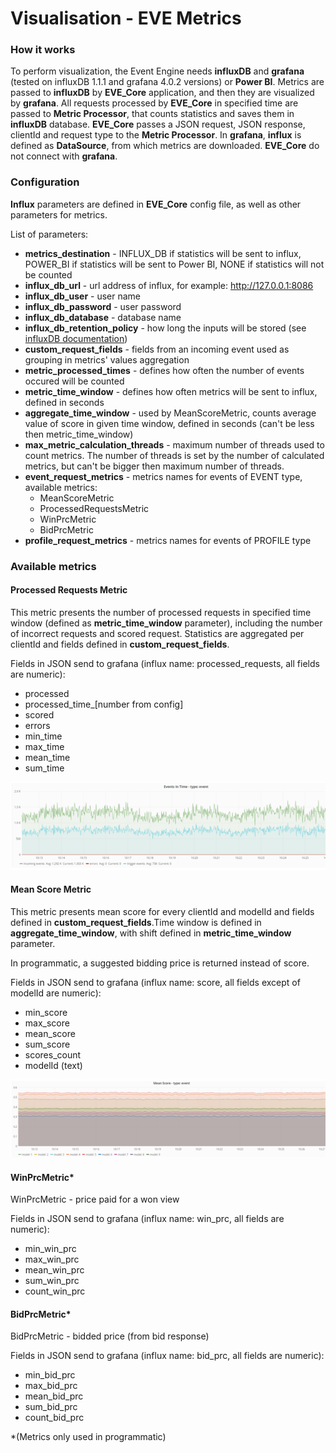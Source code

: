 # Visualisation - EVE Metrics #
### How it works ###
To perform visualization, the Event Engine needs **influxDB** and **grafana** (tested on influxDB 1.1.1 and grafana 4.0.2 versions) or **Power BI**. Metrics are passed to **influxDB** by **EVE\_Core** application, and then they are visualized by **grafana**. All requests processed by **EVE\_Core** in specified time are passed to **Metric Processor**, that counts statistics and saves them in **influxDB** database. **EVE\_Core** passes a JSON request, JSON response, clientId and request type to the **Metric Processor**. In **grafana**, **influx** is defined as **DataSource**, from which metrics are downloaded. **EVE\_Core** do not connect with **grafana**.

### Configuration ###
**Influx** parameters are defined in **EVE\_Core** config file, as well as other parameters for metrics. 

List of parameters:

- **metrics\_destination** - INFLUX\_DB if statistics will be sent to influx, POWER\_BI if statistics will be sent to Power BI, NONE if statistics will not be counted
- **influx\_db\_url** - url address of influx, for example: http://127.0.0.1:8086
- **influx\_db\_user** - user name
- **influx\_db\_password** - user password
- **influx\_db\_database** - database name
- **influx\_db\_retention\_policy** - how long the inputs will be stored (see [influxDB documentation](https://docs.influxdata.com/influxdb/v0.9/query_language/database_management/#retention-policy-management))
- **custom\_request\_fields** - fields from an incoming event used as grouping in metrics' values aggregation
- **metric\_processed\_times** - defines how often the number of events occured will be counted
- **metric\_time\_window** - defines how often metrics will be sent to influx, defined in seconds
- **aggregate\_time\_window** - used by MeanScoreMetric, counts average value of score in given time window, defined in seconds (can't be less then metric\_time\_window)
- **max\_metric\_calculation\_threads** - maximum number of threads used to count metrics. The number of threads is set by the number of calculated metrics, but can't be bigger then maximum number of threads.
- **event\_request\_metrics** - metrics names for events of EVENT type, available metrics:
	- MeanScoreMetric
	- ProcessedRequestsMetric
	- WinPrcMetric
	- BidPrcMetric
- **profile\_request\_metrics** - metrics names for events of PROFILE type

### Available metrics ###
#### Processed Requests Metric ####
This metric presents the number of processed requests in specified time window (defined as **metric\_time\_window** parameter), including the number of incorrect requests and scored request. Statistics are aggregated per clientId and fields defined in **custom\_request\_fields**.

Fields in JSON send to grafana (influx name: processed\_requests, all fields are numeric):

- processed
- processed_time_[number from config]
- scored
- errors
- min_time
- max_time
- mean_time
- sum_time

![Processed Requests Metric](images/ProcessedRequestsMetric.png "Processed Requests Metric")

#### Mean Score Metric ####
This metric presents mean score for every clientId and modelId and fields defined in **custom\_request\_fields**.Time window is defined in **aggregate\_time\_window**, with shift defined in **metric\_time\_window** parameter.

In programmatic, a suggested bidding price is returned instead of score.

Fields in JSON send to grafana (influx name: score, all fields except of modelId are numeric):

- min_score
- max_score
- mean_score
- sum_score
- scores_count
- modelId (text)

![Mean Score Metric](images/MeanScoreMetric.png "Mean Score Metric")

#### WinPrcMetric* ####
WinPrcMetric - price paid for a won view

Fields in JSON send to grafana (influx name: win\_prc, all fields are numeric):

- min\_win\_prc
- max\_win_prc
- mean_win\_prc
- sum_win\_prc
- count\_win\_prc

#### BidPrcMetric* ####
BidPrcMetric - bidded price (from bid response)

Fields in JSON send to grafana (influx name: bid\_prc, all fields are numeric):

- min\_bid\_prc
- max\_bid_prc
- mean_bid\_prc
- sum_bid\_prc
- count\_bid\_prc

*(Metrics only used in programmatic)
